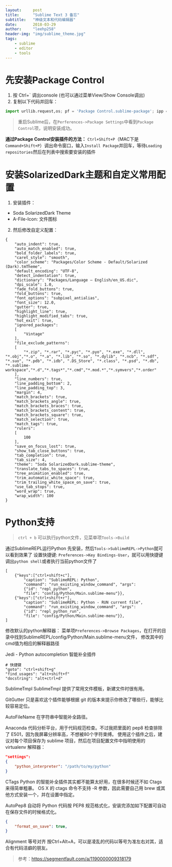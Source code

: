 ```yaml
---
layout:     post
title:      "Sublime Text 3 备忘"
subtitle:   "神级文本和代码编辑器"
date:       2018-03-29
author:     "leehp258"
header-img: "img/sublime_theme.jpg"
tags:
    - sublime
    - editor
    - tools
---
```


# 先安装Package Control

1. 按 Ctrl+` 调出console (也可以通过菜单View/Show Console调出)
2. 复制以下代码并回车：

```python
import urllib.request,os; pf = 'Package Control.sublime-package'; ipp = sublime.installed_packages_path(); urllib.request.install_opener( urllib.request.build_opener( urllib.request.ProxyHandler()) ); open(os.path.join(ipp, pf), 'wb').write(urllib.request.urlopen( 'http://sublime.wbond.net/' + pf.replace(' ','%20')).read())
```
> 重启Sublime后，在`Perferences->Package Settings`中看到`Package Control`项，说明安装成功。

**通过Package Control安装插件的方法：**
`Ctrl+Shift+P`（MAC下是`Command+Shift+P`）调出命令窗口，输入`Install Package`并回车，等待`Loading repositories`然后在列表中搜索要安装的插件

# 安装SolarizedDark主题和自定义常用配置
1. 安装插件：
- Soda SolarizedDark Theme
- A-File-Icon: 文件图标
2. 然后修改自定义配置：

```shell
{
	"auto_indent": true,
	"auto_match_enabled": true,
	"bold_folder_labels": true,
	"caret_style": "smooth",
	"color_scheme": "Packages/Color Scheme - Default/Solarized (Dark).tmTheme",
	"default_encoding": "UTF-8",
	"detect_indentation": true,
	"dictionary": "Packages/Language – English/en_US.dic",
	"dpi_scale": 1.0,
	"fade_fold_buttons": true,
	"fold_buttons": true,
	"font_options": "subpixel_antialias",
	"font_size": 12.0,
	"gutter": true,
	"highlight_line": true,
	"highlight_modified_tabs": true,
	"hot_exit": true,
	"ignored_packages":
	[
		"Vintage"
	],
	"file_exclude_patterns":
	[
		"*.zip", "*.rar", "*.pyc", "*.pyo", "*.exe", "*.dll", "*.obj","*.o", "*.a", "*.lib", "*.so", "*.dylib", "*.ncb", "*.sdf", "*.suo", "*.pdb", "*.idb", ".DS_Store", "*.class", "*.psd", "*.db", "*.sublime-workspace","*.d","*.tags*","*.cmd","*.mod.*","*.symvers","*.order"
	],
	"line_numbers": true,
	"line_padding_bottom": 2,
	"line_padding_top": 3,
	"margin": 4,
	"match_brackets": true,
	"match_brackets_angle": true,
	"match_brackets_braces": true,
	"match_brackets_content": true,
	"match_brackets_square": true,
	"match_selection": true,
	"match_tags": true,
	"rulers":
	[
		100
	],
	"save_on_focus_lost": true,
	"show_tab_close_buttons": true,
	"tab_completion": true,
	"tab_size": 4,
	"theme": "Soda SolarizedDark.sublime-theme",
	"translate_tabs_to_spaces": true,
	"tree_animation_enabled": true,
	"trim_automatic_white_space": true,
	"trim_trailing_white_space_on_save": true,
	"use_tab_stops": true,
	"word_wrap": true,
	"wrap_width": 100
}
```


# Python支持
> `ctrl + b` 可以执行python文件，见菜单项`Tools->Build`

通过SublimeREPL运行Python
先安装，然后`Tools->SublimeREPL->Python`就可以看到效果了
设置快捷键: `Preferences->Key Bindings-User`，就可以用快捷键调出`python shell`或者执行当前python文件了
```shell
[
    {"keys":["ctrl+shift+c"],
        "caption": "SublimeREPL: Python",
        "command": "run_existing_window_command", "args":
        {"id": "repl_python",
        "file": "config/Python/Main.sublime-menu"}},
    {"keys":["ctrl+shift+r"],
        "caption": "SublimeREPL: Python - RUN current file",
        "command": "run_existing_window_command", "args":
        {"id": "repl_python_run",
        "file": "config/Python/Main.sublime-menu"}},
]

```
修改默认的python解释器：
菜单项`Preferences->Browse Packages`，在打开的目录中找到SublimeREPL/config/Python/Main.sublime-menu文件，
修改其中的cmd值为相应的解释器路径

Jedi - Python autocompletion 智能补全插件
```shell
# 快捷键
"goto": "ctrl+shift+g"
"find_usages": "alt+shift+f"
"docstring": "alt+ctrl+d"
```

SublimeTmpl
SublimeTmpl 提供了常用文件模板，新建文件时很有用。

GitGutter
只是喜欢这个插件能够根据 git 的版本来提示你修改了哪些行，能够比较容易定位。

AutoFileName
在字符串中智能补全路径。

Anaconda
代码分析平台，用于代码规范检查。不过我把里面的 pep8 检查排除了 E501，因为我屏幕分辨率高，不想被80个字符束缚。
使用这个插件之后，建议对每个项目保存为 sublime 项目，然后在项目配置文件中指明使用的 virtualenv 解释器：
```json
"settings":
{
    "python_interpreter": "/path/to/my/python"
}
```

CTags
Python 的智能补全插件其实都不能算太好用，在很多时候还不如 Ctags 来得简单粗暴。
OS X 的 ctags 命令不支持 -R 参数，因此需要自己用 brew 或其他方式安装一个，并在设置中指定。

AutoPep8
自动将 Python 代码按 PEP8 规范格式化，安装完添加如下配置可自动在保存文件的时候格式化。
```json
{
	"format_on_save": true,
}
```

Alignment 等号对齐
按Ctrl+Alt+A，可以是凌乱的代码以等号为准左右对其，适合有代码洁癖的朋友。

> 参考：https://segmentfault.com/a/1190000009318179